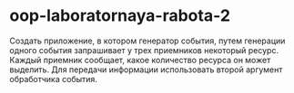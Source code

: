 # oop-laboratornaya-rabota-2
Cоздать приложение, в котором генератор события, путем генерации одного события запрашивает у трех приемников некоторый ресурс. Каждый приемник сообщает, какое количество ресурса он может выделить. Для передачи информации использовать второй аргумент обработчика события.
